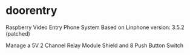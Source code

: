 doorentry
=========

Raspberry Video Entry Phone System
Based on Linphone version: 3.5.2 (patched)

Manage a 5V 2 Channel Relay Module Shield and 8 Push Button Switch

